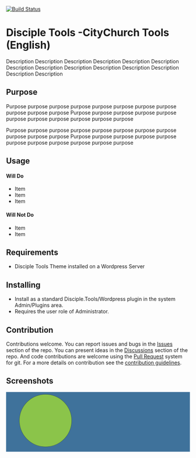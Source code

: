 [![Build Status](https://travis-ci.com/ChrisChasm/citychurch-tools-english.svg?branch=master)](https://travis-ci.com/ChrisChasm/citychurch-tools-english)

# Disciple Tools -CityChurch Tools (English)

Description Description Description Description Description Description Description
Description Description Description Description Description Description Description

## Purpose

Purpose purpose purpose purpose purpose purpose purpose purpose purpose purpose purpose
Purpose purpose purpose purpose purpose purpose purpose purpose purpose purpose purpose

Purpose purpose purpose purpose purpose purpose purpose purpose purpose purpose purpose
Purpose purpose purpose purpose purpose purpose purpose purpose purpose purpose purpose

## Usage

#### Will Do

- Item
- Item
- Item

#### Will Not Do

- Item
- Item

## Requirements

- Disciple Tools Theme installed on a Wordpress Server

## Installing

- Install as a standard Disciple.Tools/Wordpress plugin in the system Admin/Plugins area.
- Requires the user role of Administrator.

## Contribution

Contributions welcome. You can report issues and bugs in the
[Issues](https://github.com/ChrisChasm/citychurch-tools-english/issues) section of the repo. You can present ideas
in the [Discussions](https://github.com/ChrisChasm/citychurch-tools-english/discussions) section of the repo. And
code contributions are welcome using the [Pull Request](https://github.com/ChrisChasm/citychurch-tools-english/pulls)
system for git. For a more details on contribution see the
[contribution guidelines](https://github.com/ChrisChasm/citychurch-tools-english/blob/master/CONTRIBUTING.md).


## Screenshots

![screenshot](support/documentation/community/starter-banners/banner-blue-green.png)
